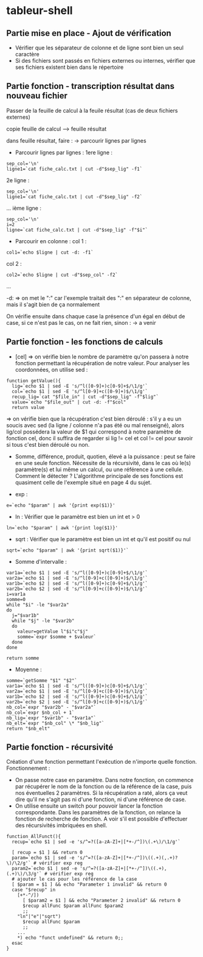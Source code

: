 # tableur-shell
## Partie mise en place - Ajout de vérification
- Vérifier que les séparateur de colonne et de ligne sont bien un seul caractère
- Si des fichiers sont passés en fichiers externes ou internes, vérifier que ses fichiers existent bien dans le répertoire

## Partie fonction - transcription résultat dans nouveau fichier
Passer de la feuille de calcul à la feuile résultat (cas de deux fichiers externes)

copie feuille de calcul --> feuille résultat

dans feuille résultat, faire :
-> parcourir lignes par lignes
- Parcourir lignes par lignes :
1ere ligne : 
```Shell
sep_col='\n'
ligne1=`cat fiche_calc.txt | cut -d"$sep_lig" -f1`
```

2e ligne : 
```Shell
sep_col='\n'
ligne1=`cat fiche_calc.txt | cut -d"$sep_lig" -f2`
```
...
ième ligne : 
```Shell
sep_col='\n'
i=2
ligne=`cat fiche_calc.txt | cut -d"$sep_lig" -f"$i"`
```

- Parcourir en colonne :
col 1 :
```Shell
col1=`echo $ligne | cut -d: -f1`
```

col 2 :
```Shell
col2=`echo $ligne | cut -d"$sep_col" -f2`
```
...

-d: => on met le ":" car l'exemple traitait des ":" en séparateur de colonne, mais il s'agit bien de ça normalement


On vérifie ensuite dans chaque case la présence d'un égal en début de case, si ce n'est pas le cas, on ne fait rien, sinon :
-> a venir


## Partie fonction - les fonctions de calculs
- [cel] => on vérifie bien le nombre de paramètre qu'on passera à notre fonction permettant la récupération de notre valeur.
Pour analyser les coordonnées, on utilise sed :
```Shell
function getValue(){
  lig=`echo $1 | sed -E 's/^l([0-9]+)c[0-9]+$/\1/g'`
  col=`echo $1 | sed -E 's/^l[0-9]+c([0-9]+)$/\1/g'`
  recup_lig=`cat "$file_in" | cut -d"$sep_lig" -f"$lig"`
  value=`echo "$file_out" | cut -d: -f"$col"
  return value
```

=> on vérifie bien que la récupération c'est bien déroulé :
s'il y a eu un soucis avec sed (la ligne / colonne n'a pas été ou mal renseigné), alors lig/col possédera la valeur de $1 qui correspond à notre paramètre de fonction cel, donc il suffira de regarder si lig != cel et col != cel pour savoir si tous c'est bien déroulé ou non.


- Somme, différence, produit, quotien, élevé a la puissance : peut se faire en une seule fonction. Nécessite de la récursivité, dans le cas où le(s) paramètre(s) et lui même un calcul, ou une référence à une cellule. 
Comment le détecter ? 
L'algorithme principale de ses fonctions est quasiment celle de l'exemple situé en page 4 du sujet.

- exp :
```Shell
e=`echo "$param" | awk '{print exp($1)}'
```

- ln : Vérifier que le paramètre est bien un int et > 0
```Shell
ln=`echo "$param" | awk '{print log($1)}'
```

- sqrt : Vérifier que le paramètre est bien un int et qu'il est positif ou nul
```Shell
sqrt=`echo "$param" | awk '{print sqrt($1)}'`
```
- Somme d'intervalle :
```Shell
var1a=`echo $1 | sed -E 's/^l([0-9]+)c[0-9]+$/\1/g'`
var2a=`echo $1 | sed -E 's/^l[0-9]+c([0-9]+)$/\1/g'`
var1b=`echo $2 | sed -E 's/^l([0-9]+)c[0-9]+$/\1/g'`
var2b=`echo $2 | sed -E 's/^l[0-9]+c([0-9]+)$/\1/g'`
i=var1a
somme=0
while "$i" -le "$var2a"
do
  j="$var1b"
  while "$j" -le "$var2b"
  do
    valeur=getValue l"$i"c"$j"
    somme=`expr $somme + $valeur`
  done
done

return somme
```

- Moyenne :
```Shell
somme=`getSomme "$1" "$2"` 
var1a=`echo $1 | sed -E 's/^l([0-9]+)c[0-9]+$/\1/g'`
var2a=`echo $1 | sed -E 's/^l[0-9]+c([0-9]+)$/\1/g'`
var1b=`echo $2 | sed -E 's/^l([0-9]+)c[0-9]+$/\1/g'`
var2b=`echo $2 | sed -E 's/^l[0-9]+c([0-9]+)$/\1/g'`
nb_col=`expr "$var2b" - "$var2a"`
nb_col=`expr $nb_col + 1`
nb_lig=`expr "$var1b" - "$var1a"`
nb_elt=`expr "$nb_col" \* "$nb_lig"` 
return "$nb_elt"
```

## Partie fonction - récursivité
Création d'une fonction permettant l'exécution de n'importe quelle fonction. Fonctionnement :
- On passe notre case en paramètre. Dans notre fonction, on commence par récupérer le nom de la fonction ou de la référence de la case, puis nos éventuelles 2 paramètres. Si la récupération a raté, alors ça veut dire qu'il ne s'agit pas ni d'une fonction, ni d'une référence de case. 
- On utilise ensuite un switch pour pouvoir lancer la fonction correspondante. Dans les paramètres de la fonction, on relance la fonction de recherche de fonction. A voir s'il est possible d'effectuer des récursivités imbriquées en shell.

```Shell
function AllFunct(){
  recup=`echo $1 | sed -e 's/^=?([a-zA-Z]+|[*+-/^])\(.+\)/\1/g'`
  
  [ recup = $1 ] && return 0
  param=`echo $1 | sed -e 's/^=?([a-zA-Z]+|[*+-/^])\((.+)(,.+)?\)/\2/g'` # vérifier exp reg
  param2=`echo $1 | sed -e 's/^=?([a-zA-Z]+|[*+-/^])\((.+),(.+)\)/\3/g'` # vérifier exp reg
  # ajouter le cas pour les référence de la case
  [ $param = $1 ] && echo "Parameter 1 invalid" && return 0
  case "$recup" in 
    [+*-^/])
      [ $param2 = $1 ] && echo "Parameter 2 invalid" && return 0
      $recup allFunc $param allFunc $param2
      ;;
    "ln"|"e"|"sqrt")
      $recup allFunc $param
      ;;
    ...
    *) echo "funct undefined" && return 0;;
  esac
}
```   
